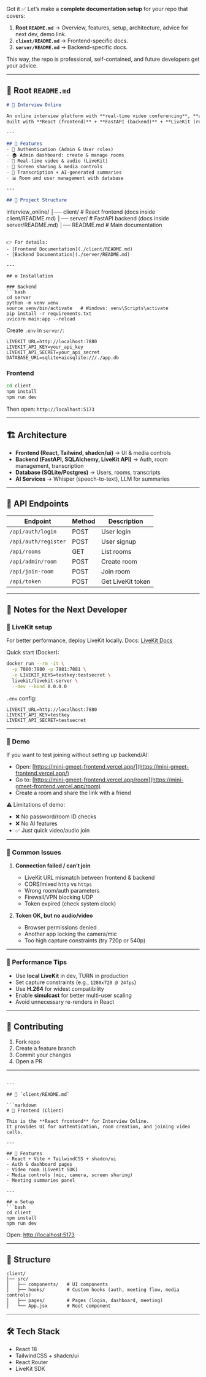Got it ✅
Let’s make a **complete documentation setup** for your repo that covers:

1. **Root `README.md`** → Overview, features, setup, architecture, advice for next dev, demo link.
2. **`client/README.md`** → Frontend-specific docs.
3. **`server/README.md`** → Backend-specific docs.

This way, the repo is professional, self-contained, and future developers get your advice.

---

## 📄 Root `README.md`

```markdown
# 🎥 Interview Online

An online interview platform with **real-time video conferencing**, **authentication**, **transcription**, and **admin controls**.  
Built with **React (frontend)** + **FastAPI (backend)** + **LiveKit (real-time media)**.

---

## 🚀 Features
- 🔑 Authentication (Admin & User roles)  
- 🏠 Admin dashboard: create & manage rooms  
- 🎥 Real-time video & audio (LiveKit)  
- 📡 Screen sharing & media controls  
- 📝 Transcription + AI-generated summaries  
- 📊 Room and user management with database  

---

## 📂 Project Structure
```

interview_online/
│── client/   # React frontend (docs inside client/README.md)
│── server/   # FastAPI backend (docs inside server/README.md)
│── README.md # Main documentation

````

👉 For details:  
- [Frontend Documentation](./client/README.md)  
- [Backend Documentation](./server/README.md)  

---

## ⚙️ Installation

### Backend
```bash
cd server
python -m venv venv
source venv/bin/activate   # Windows: venv\Scripts\activate
pip install -r requirements.txt
uvicorn main:app --reload
````

Create `.env` in `server/`:

```
LIVEKIT_URL=http://localhost:7880
LIVEKIT_API_KEY=your_api_key
LIVEKIT_API_SECRET=your_api_secret
DATABASE_URL=sqlite+aiosqlite:///./app.db
```

### Frontend

```bash
cd client
npm install
npm run dev
```

Then open: `http://localhost:5173`

---

## 🏗️ Architecture

* **Frontend (React, Tailwind, shadcn/ui)** → UI & media controls
* **Backend (FastAPI, SQLAlchemy, LiveKit API)** → Auth, room management, transcription
* **Database (SQLite/Postgres)** → Users, rooms, transcripts
* **AI Services** → Whisper (speech-to-text), LLM for summaries

---

## 📡 API Endpoints

| Endpoint             | Method | Description       |
| -------------------- | ------ | ----------------- |
| `/api/auth/login`    | POST   | User login        |
| `/api/auth/register` | POST   | User signup       |
| `/api/rooms`         | GET    | List rooms        |
| `/api/admin/room`    | POST   | Create room       |
| `/api/join-room`     | POST   | Join room         |
| `/api/token`         | POST   | Get LiveKit token |

---

## 👋 Notes for the Next Developer

### 🔹 LiveKit setup

For better performance, deploy LiveKit locally. Docs: [LiveKit Docs](https://docs.livekit.io/)

Quick start (Docker):

```bash
docker run --rm -it \
  -p 7880:7880 -p 7881:7881 \
  -e LIVEKIT_KEYS=testkey:testsecret \
  livekit/livekit-server \
  --dev --bind 0.0.0.0
```

`.env` config:

```
LIVEKIT_URL=http://localhost:7880
LIVEKIT_API_KEY=testkey
LIVEKIT_API_SECRET=testsecret
```

---

### 🔹 Demo

If you want to test joining without setting up backend/AI:

* Open: [https://mini-gmeet-frontend.vercel.app/](https://mini-gmeet-frontend.vercel.app/)
* Go to: [https://mini-gmeet-frontend.vercel.app/room](https://mini-gmeet-frontend.vercel.app/room)
* Create a room and share the link with a friend

⚠️ Limitations of demo:

* ❌ No password/room ID checks
* ❌ No AI features
* ✅ Just quick video/audio join

---

### 🔹 Common Issues

1. **Connection failed / can’t join**

   * LiveKit URL mismatch between frontend & backend
   * CORS/mixed `http` vs `https`
   * Wrong room/auth parameters
   * Firewall/VPN blocking UDP
   * Token expired (check system clock)

2. **Token OK, but no audio/video**

   * Browser permissions denied
   * Another app locking the camera/mic
   * Too high capture constraints (try 720p or 540p)

---

### 🔹 Performance Tips

* Use **local LiveKit** in dev, TURN in production
* Set capture constraints (e.g., `1280x720 @ 24fps`)
* Use **H.264** for widest compatibility
* Enable **simulcast** for better multi-user scaling
* Avoid unnecessary re-renders in React

---

## 🤝 Contributing

1. Fork repo
2. Create a feature branch
3. Commit your changes
4. Open a PR

---

````

---

## 📄 `client/README.md`

```markdown
# 🎨 Frontend (Client)

This is the **React frontend** for Interview Online.  
It provides UI for authentication, room creation, and joining video calls.

---

## 🚀 Features
- React + Vite + TailwindCSS + shadcn/ui  
- Auth & dashboard pages  
- Video room (LiveKit SDK)  
- Media controls (mic, camera, screen sharing)  
- Meeting summaries panel  

---

## ⚙️ Setup
```bash
cd client
npm install
npm run dev
````

Open: [http://localhost:5173](http://localhost:5173)

---

## 📂 Structure

```
client/
│── src/
│   ├── components/   # UI components
│   ├── hooks/        # Custom hooks (auth, meeting flow, media controls)
│   ├── pages/        # Pages (login, dashboard, meeting)
│   └── App.jsx       # Root component
```

---

## 🛠️ Tech Stack

* React 18
* TailwindCSS + shadcn/ui
* React Router
* LiveKit SDK
